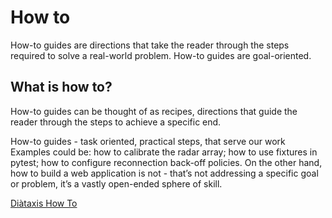 # How to

How-to guides are directions that take the reader through the steps required to solve a real-world problem. 
How-to guides are goal-oriented.

## What is how to?
How-to guides can be thought of as recipes, directions that guide the reader through the steps to achieve a specific end.

How-to guides - task oriented, practical steps, that serve our work
Examples could be: how to calibrate the radar array; how to use fixtures in pytest; how to configure reconnection back-off policies. On the other hand, how to build a web application is not - that’s not addressing a specific goal or problem, it’s a vastly open-ended sphere of skill.

[Diàtaxis How To](https://diataxis.fr/how-to-guides/)